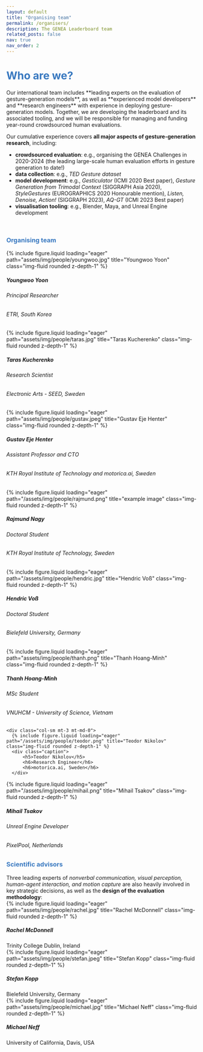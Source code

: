 ```yaml
---
layout: default
title: "Organising team"
permalink: /organisers/
description: The GENEA Leaderboard team
related_posts: false
nav: true
nav_order: 2
---
```


<h1 style="color: #3979c0">Who are we?</h1>
Our international team includes **leading experts on the evaluation of gesture-generation models**, as well as **experienced model developers** and **research engineers** with experience in deploying gesture-generation models.
Together, we are developing the leaderboard and its associated tooling, and we will be responsible for managing and funding year-round crowdsourced human evaluations.

Our cumulative experience covers **all major aspects of gesture-generation research**, including:
* <b>crowdsourced evaluation</b>: e.g., organising the GENEA Challenges in 2020-2024 (the leading large-scale human evaluation efforts in gesture generation to date!)
* <b>data collection</b>: e.g., <i>TED Gesture dataset</i>
* <b>model development</b>: e.g., <i>Gesticulator</i> (ICMI 2020 Best paper), <i>Gesture Generation from Trimodal Context</i> (SIGGRAPH Asia 2020), <i>StyleGestures</i> (EUROGRAPHICS 2020 Honourable mention), <i>Listen, Denoise, Action!</i> (SIGGRAPH 2023), <i>AQ-GT</i> (ICMI 2023 Best paper)
* <b>visualisation tooling</b>: e.g., Blender, Maya, and Unreal Engine development


<br>
<h3 style="color: #3979c0">Organising team</h3>
<!-- Picture row 1 -->
<div class="row">
  <div class="col-sm mt-3 mt-md-0">
  {% include figure.liquid loading="eager" path="assets/img/people/youngwoo.jpg" title="Youngwoo Yoon" class="img-fluid rounded z-depth-1" %}
    <div class="caption">
        <h5>Youngwoo Yoon</h5>
        <h6>Principal Researcher</h6>
        <h6>ETRI, South Korea</h6>
    </div>
  </div>

  <div class="col-sm mt-3 mt-md-0">
      {% include figure.liquid loading="eager" path="assets/img/people/taras.jpg" title="Taras Kucherenko" class="img-fluid rounded z-depth-1" %}
      <div class="caption">
          <h5>Taras Kucherenko</h5>
          <h6>Research Scientist</h6>
          <h6>Electronic Arts - SEED, Sweden</h6>
      </div>
  </div>


  <div class="col-sm mt-3 mt-md-0">
      {% include figure.liquid loading="eager" path="assets/img/people/gustav.jpeg" title="Gustav Eje Henter" class="img-fluid rounded z-depth-1" %}
      <div class="caption">
          <h5>Gustav Eje Henter</h5>
          <h6>Assistant Professor and CTO</h6>
          <h6>KTH Royal Institute of Technology and motorica.ai, Sweden</h6>
      </div>
  </div>
  <div class="col-sm mt-3 mt-md-0">
    {% include figure.liquid loading="eager" path="/assets/img/people/rajmund.png" title="example image" class="img-fluid rounded z-depth-1" %}
    <div class="caption">
        <h5>Rajmund Nagy</h5>
        <h6>Doctoral Student</h6>
        <h6>KTH Royal Institute of Technology, Sweden</h6>
    </div>
</div>
</div>
<!-- Picture row 2 -->
<div class="row">
  <div class="col-sm mt-3 mt-md-0">
    {% include figure.liquid loading="eager" path="/assets/img/people/hendric.jpg" title="Hendric Voß" class="img-fluid rounded z-depth-1" %}
        <div class="caption">
            <h5>Hendric Voß</h5>
            <h6>Doctoral Student</h6>
            <h6>Bielefeld University, Germany</h6>
        </div>
    </div>
    <div class="col-sm mt-3 mt-md-0">
        {% include figure.liquid loading="eager" path="assets/img/people/thanh.png" title="Thanh Hoang-Minh" class="img-fluid rounded z-depth-1" %}
        <div class="caption">
            <h5>Thanh Hoang-Minh</h5>
            <h6>MSc Student</h6>
            <h6>VNUHCM - University of Science, Vietnam</h6>
        </div>
    </div>
  
    <div class="col-sm mt-3 mt-md-0">
      {% include figure.liquid loading="eager" path="/assets/img/people/teodor.png" title="Teodor Nikolov" class="img-fluid rounded z-depth-1" %}
      <div class="caption">
          <h5>Teodor Nikolov</h5>
          <h6>Research Engineer</h6>
          <h6>motorica.ai, Sweden</h6>
      </div>
  </div>
  <div class="col-sm mt-3 mt-md-0">
      {% include figure.liquid loading="eager" path="/assets/img/people/mihail.png" title="Mihail Tsakov" class="img-fluid rounded z-depth-1" %}
      <div class="caption">
          <h5>Mihail Tsakov</h5>
          <h6>Unreal Engine Developer</h6>
          <h6>PixelPool, Netherlands</h6>
      </div>
  </div>
  </div>


<h3 style="color: #3979c0">Scientific advisors</h3>
Three leading experts of <i>nonverbal communication, visual perception, human-agent interaction, and motion capture</i> are also heavily involved in key strategic decisions, as well as the <b>design of the evaluation methodology</b>:
  
<div class="row">

<div class="col-sm mt-3 mt-md-0">
    {% include figure.liquid loading="eager" path="assets/img/people/rachel.jpg" title="Rachel McDonnell" class="img-fluid rounded z-depth-1" %}
    <div class="caption">
        <h5>Rachel McDonnell</h5>
        Trinity College Dublin, Ireland
    </div>
</div>
<div class="col-sm mt-3 mt-md-0">
    {% include figure.liquid loading="eager" path="assets/img/people/stefan.jpeg" title="Stefan Kopp" class="img-fluid rounded z-depth-1" %}
    <div class="caption">
        <h5>Stefan Kopp</h5>
        Bielefeld University, Germany
    </div>
</div>
<div class="col-sm mt-3 mt-md-0">
    {% include figure.liquid loading="eager" path="assets/img/people/michael.jpg" title="Michael Neff" class="img-fluid rounded z-depth-1" %}
    <div class="caption">
        <h5>Michael Neff</h5>
        University of California, Davis, USA
    </div>
</div>
</div>
